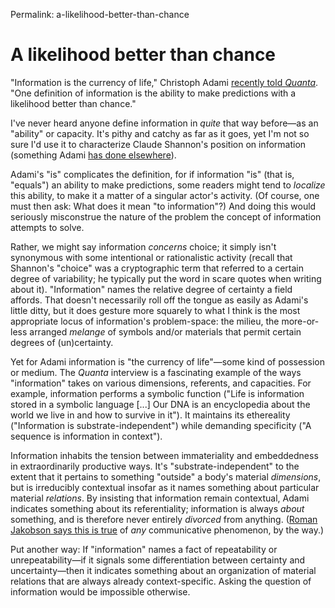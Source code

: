 Permalink: a-likelihood-better-than-chance

# A likelihood better than chance

"Information is the currency of life," Christoph Adami [recently told *Quanta*](https://www.quantamagazine.org/20151119-life-is-information-adami/). "One definition of information is the ability to make predictions with a likelihood better than chance."

I've never heard anyone define information in *quite* that way before—as an "ability" or capacity. It's pithy and catchy as far as it goes, yet I'm not so sure I'd use it to characterize Claude Shannon's position on information (something Adami [has done elsewhere](http://www.pbs.org/wgbh/nova/blogs/physics/2014/12/life-and-information/)).

Adami's "is" complicates the definition, for if information "is" (that is, "equals") an ability to make predictions, some readers might tend to *localize* this ability, to make it a matter of a singular actor's activity. (Of course, one must then ask: What does it mean "to information"?) And doing this would seriously misconstrue the nature of the problem the concept of information attempts to solve.

Rather, we might say information *concerns* choice; it simply isn't synonymous with some intentional or rationalistic activity (recall that Shannon's "choice" was a cryptographic term that referred to a certain degree of variability; he typically put the word in scare quotes when writing about it). "Information" names the relative degree of certainty a field affords. That doesn't necessarily roll off the tongue as easily as Adami's little ditty, but it does gesture more squarely to what I think is the most appropriate locus of information's problem-space: the milieu, the more-or-less arranged *melange* of symbols and/or materials that permit certain degrees of (un)certainty.

Yet for Adami information is "the currency of life"—some kind of possession or medium. The *Quanta* interview is a fascinating example of the ways "information" takes on various dimensions, referents, and capacities. For example, information performs a symbolic function ("Life is information stored in a symbolic language [...] Our DNA is an encyclopedia about the world we live in and how to survive in it"). It maintains its ethereality ("Information is substrate-independent") while demanding specificity ("A sequence is information in context").

Information inhabits the tension between immateriality and embeddedness in extraordinarily productive ways. It's "substrate-independent" to the extent that it pertains to something "outside" a body's material *dimensions*, but is irreducibly contextual insofar as it names something about particular material *relations*. By insisting that information remain contextual, Adami indicates something about its referentiality; information is always *about* something, and is therefore never entirely *divorced* from anything. ([Roman Jakobson says this is true](http://www.akira.ruc.dk/~new/Ret_og_Rigtigt/Jakobson_Eks_15_F12.pdf) of *any* communicative phenomenon, by the way.)

Put another way: If "information" names a fact of repeatability or unrepeatability—if it signals some differentiation between certainty and uncertainty—then it indicates something about an organization of material relations that are always already context-specific. Asking the question of information would be impossible otherwise.
